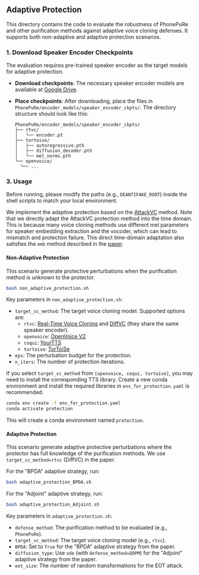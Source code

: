 ## Adaptive Protection

This directory contains the code to evaluate the robustness of PhonePuRe and other purification methods against adaptive voice cloning defenses. It supports both non-adaptive and adaptive protection scenarios.



### 1. Download Speaker Encoder Checkpoints

The evaluation requires pre-trained speaker encoder  as the target models for adaptive protection.

- **Download checkpoints**: The necessary speaker encoder models are available at [Google Drive](https://drive.google.com/drive/folders/13RroDAtI0MAXx--0fGitpY5N4o_MeY1u?usp=sharing).

- **Place checkpoints**: After downloading, place the files in `PhonePuRe/encoder_models/speaker_encoder_ckpts/`. The directory structure should look like this:
  ```
  PhonePuRe/encoder_models/speaker_encoder_ckpts/
  ├── rtvc/
  │   └── encoder.pt
  ├── tortoise/
  │   ├── autoregressive.pth
  │   ├── diffusion_decoder.pth
  │   └── mel_norms.pth
  └── openvoice/
    └── ...
  ```

### 3. Usage

Before running, please modify the paths (e.g., `DEANTIFAKE_ROOT`) inside the shell scripts to match your local environment.

We implement the adaptive protection based on the [AttackVC](https://github.com/cyhuang-tw/attack-vc) method.
Note that we directly adapt the AttackVC protection method into the time domain. This is because many voice cloning methods use different mel parameters for speaker embedding extraction and the vocoder, which can lead to mismatch and protection failure. This direct time-domain adaptation also satisfies the `emb` method described in the [paper](https://arxiv.org/abs/2005.08781).


#### Non-Adaptive Protection

This scenario generate protective perturbations when the purification method is unknown to the protector.

```bash
bash non_adaptive_protection.sh
```

Key parameters in `non_adaptive_protection.sh`:
- `target_vc_method`: The target voice cloning model. Supported options are:
    - `rtvc`: [Real-Time Voice Cloning](https://github.com/CorentinJ/Real-Time-Voice-Cloning) and [DiffVC](https://github.com/agoyr/DiffVC/tree/feature/uniform/DiffVC) (they share the same speaker encoder).
    - `openvoice`: [OpenVoice V2](https://github.com/myshell-ai/OpenVoice)
    - `coqui`: [YourTTS](https://github.com/Edresson/YourTTS)
    - `tortoise`: [TorToiSe](https://github.com/neonbjb/tortoise-tts)
- `eps`: The perturbation budget for the protection.
- `n_iters`: The number of protection iterations.

If you select `target_vc_method` from `[openvoice, coqui, tortoise]`, you may need to install the corresponding TTS library. Create a new conda environment and install the required libraries in `env_for_protection.yaml` is recommended: 
```bash
conda env create -f env_for_protection.yaml
conda activate protection
```
This will create a conda environment named `protection`.

#### Adaptive Protection

This scenario generate adaptive protective perturbations where the protector has full knowledge of the purification methods. We use `target_vc_method=rtvc` (DiffVC) in the paper.

For the "BPDA" adaptive strategy, run:
```bash
bash adaptive_protection_BPDA.sh
```
For the "Adjoint" adaptive strategy, run:
```bash
bash adaptive_protection_Adjoint.sh
```

Key parameters in `adaptive_protection.sh`:
- `defense_method`: The purification method to be evaluated (e.g., `PhonePuRe`).
- `target_vc_method`: The target voice cloning model (e.g., `rtvc`).
- `BPDA`: Set to `True` for the "BPDA" adaptive strategy from the paper.
- `diffusion_type`: Use `sde` (with `defense_method=DDPM`) for the "Adjoint" adaptive strategy from the paper.
- `eot_size`: The number of random transformations for the EOT attack.
